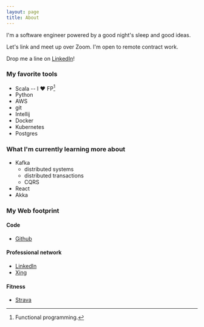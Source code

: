 ```yaml
---
layout: page
title: About
---
```


I'm a software engineer powered by a good night's sleep and good ideas.

Let's link and meet up over Zoom. I'm open to remote contract work.

Drop me a line on [LinkedIn](https://www.linkedin.com/in/esteban-zacharzewski)!

### My favorite tools
* Scala -- I ♥️ FP[^footnote_one]
* Python
* AWS
* git
* Intellij
* Docker
* Kubernetes
* Postgres

### What I'm currently learning more about
* Kafka
  * distributed systems
  * distributed transactions
  * CQRS
* React
* Akka

### My Web footprint

#### Code
* [Github](https://github.com/stzr1123)

#### Professional network
* [LinkedIn](https://www.linkedin.com/in/esteban-zacharzewski)
* [Xing](https://www.xing.com/profile/Esteban_Zacharzewski)

#### Fitness
* [Strava](https://www.strava.com/athletes/9632376)

[^footnote_one]: Functional programming.